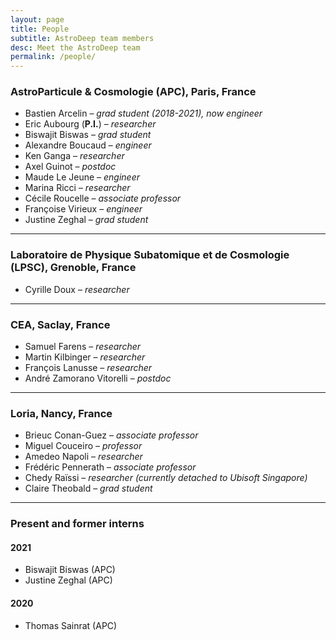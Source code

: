 ```yaml
---
layout: page
title: People
subtitle: AstroDeep team members
desc: Meet the AstroDeep team
permalink: /people/
---
```


### AstroParticule & Cosmologie (APC), Paris, France

- Bastien Arcelin – _grad student (2018-2021), now engineer_
- Eric Aubourg (**P.I.**) – _researcher_
- Biswajit Biswas – _grad student_
- Alexandre Boucaud – _engineer_
- Ken Ganga – _researcher_
- Axel Guinot – _postdoc_
- Maude Le Jeune – _engineer_
- Marina Ricci – _researcher_
- Cécile Roucelle – _associate professor_
- Françoise Virieux – _engineer_
- Justine Zeghal – _grad student_

---

### Laboratoire de Physique Subatomique et de Cosmologie (LPSC), Grenoble, France

- Cyrille Doux – _researcher_

---

### CEA, Saclay, France

- Samuel Farens – _researcher_
- Martin Kilbinger – _researcher_
- François Lanusse – _researcher_
- André Zamorano Vitorelli – _postdoc_

---

### Loria, Nancy, France

- Brieuc Conan-Guez – _associate professor_
- Miguel Couceiro – _professor_
- Amedeo Napoli – _researcher_
- Frédéric Pennerath – _associate professor_ 
- Chedy Raïssi – _researcher (currently detached to Ubisoft Singapore)_
- Claire Theobald – _grad student_

---
### Present and former interns

#### 2021

- Biswajit Biswas (APC)
- Justine Zeghal (APC)

#### 2020

- Thomas Sainrat (APC)
